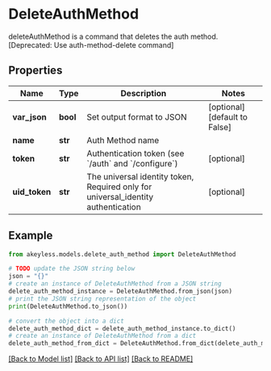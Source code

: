 # DeleteAuthMethod

deleteAuthMethod is a command that deletes the auth method. [Deprecated: Use auth-method-delete command]

## Properties

Name | Type | Description | Notes
------------ | ------------- | ------------- | -------------
**var_json** | **bool** | Set output format to JSON | [optional] [default to False]
**name** | **str** | Auth Method name | 
**token** | **str** | Authentication token (see &#x60;/auth&#x60; and &#x60;/configure&#x60;) | [optional] 
**uid_token** | **str** | The universal identity token, Required only for universal_identity authentication | [optional] 

## Example

```python
from akeyless.models.delete_auth_method import DeleteAuthMethod

# TODO update the JSON string below
json = "{}"
# create an instance of DeleteAuthMethod from a JSON string
delete_auth_method_instance = DeleteAuthMethod.from_json(json)
# print the JSON string representation of the object
print(DeleteAuthMethod.to_json())

# convert the object into a dict
delete_auth_method_dict = delete_auth_method_instance.to_dict()
# create an instance of DeleteAuthMethod from a dict
delete_auth_method_from_dict = DeleteAuthMethod.from_dict(delete_auth_method_dict)
```
[[Back to Model list]](../README.md#documentation-for-models) [[Back to API list]](../README.md#documentation-for-api-endpoints) [[Back to README]](../README.md)


